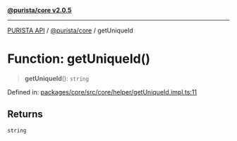 [**@purista/core v2.0.5**](../README.md)

***

[PURISTA API](../../../packages.md) / [@purista/core](../README.md) / getUniqueId

# Function: getUniqueId()

> **getUniqueId**(): `string`

Defined in: [packages/core/src/core/helper/getUniqueId.impl.ts:11](https://github.com/puristajs/purista/blob/master/packages/core/src/core/helper/getUniqueId.impl.ts#L11)

## Returns

`string`
